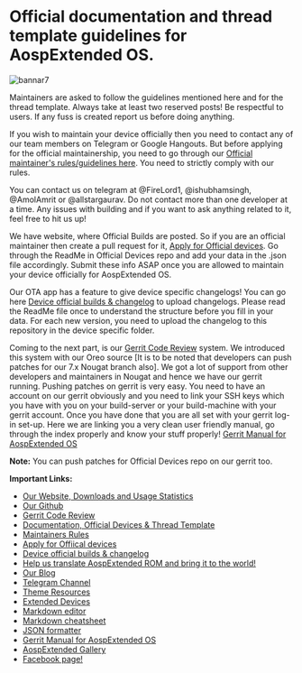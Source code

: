 # **Official documentation and thread template guidelines for AospExtended OS.**


![bannar7](https://raw.githubusercontent.com/AospExtended/Documentation_and_thread-template/9.x/PieBanner.png)


Maintainers are asked to follow the guidelines mentioned here and for the thread template. Always take at least two reserved posts! Be respectful to users. If any fuss is created report us before doing anything. 

If you wish to maintain your device officially then you need to contact any of our team members on Telegram or Google Hangouts. But before applying for the official maintainership, you need to go through our [Official maintainer's rules/guidelines here](https://github.com/AospExtended/Documentation_and_thread-template/blob/9.x/Maintainers_Rules.md). You need to strictly comply with our rules. 

You can contact us on telegram at @FireLord1, @ishubhamsingh, @AmolAmrit or @allstargaurav. Do not contact more than one developer at a time. Any issues with building and if you want to ask anything related to it, feel free to hit us up!

We have website, where Official Builds are posted. So if you are an official maintainer then create a pull request for it, [Apply for Official devices](https://github.com/AospExtended/official_devices). Go through the ReadMe in Official Devices repo and add your data in the .json file accordingly. Submit these info ASAP once you are allowed to maintain your device officially for AospExtended OS.

Our OTA app has a feature to give device specific changelogs! You can go here [Device official builds & changelog](https://github.com/AospExtended-Devices/official_builds) to upload changelogs. Please read the ReadMe file once to understand the structure before you fill in your data. For each new version, you need to upload the changelog to this repository in the device specific folder.

Coming to the next part, is our [Gerrit Code Review](http://gerrit.aospextended.com/) system. We introduced this system with our Oreo source [It is to be noted that developers can push patches for our 7.x Nougat branch also]. We got a lot of support from other developers and maintainers in Nougat and hence we have our gerrit running.
Pushing patches on gerrit is very easy. You need to have an account on our gerrit obviously and you need to link your SSH keys which you have with you on your build-server or your build-machine with your gerrit account. Once you have done that you are all set with your gerrit log-in set-up.
Here we are linking you a very clean user friendly manual, go through the index properly and know your stuff properly! [Gerrit Manual for AospExtended OS](http://gerrit.aospextended.com/Documentation/intro-user.html)

**Note:** You can push patches for Official Devices repo on our gerrit too.

**Important Links:**

- [Our Website, Downloads and Usage Statistics](http://www.aospextended.com/)
- [Our Github](https://github.com/AospExtended/)  
- [Gerrit Code Review](http://gerrit.aospextended.com/)
- [Documentation, Official Devices & Thread Template](https://github.com/AospExtended/Documentation_and_thread-template/)
- [Maintainers Rules](https://github.com/AospExtended/Documentation_and_thread-template/blob/9.x/Maintainers_Rules.md)
- [Apply for Offiical devices](https://github.com/AospExtended/official_devices)
- [Device official builds & changelog](https://github.com/AospExtended-Devices/official_builds)
- [Help us translate AospExtended ROM and bring it to the world!](http://translate.aospextended.com/)
- [Our Blog](https://blog.aospextended.com/)
- [Telegram Channel](https://telegram.me/aospextended/)
- [Theme Resources](https://github.com/AospExtended/AEX-Scripts/)
- [Extended Devices](https://github.com/AospExtended-devices/)
- [Markdown editor](http://dillinger.io/)
- [Markdown cheatsheet](https://github.com/adam-p/markdown-here/wiki/Markdown-Cheatsheet)
- [JSON formatter](https://jsonformatter.curiousconcept.com/)
- [Gerrit Manual for AospExtended OS](http://gerrit.aospextended.com/Documentation/intro-user.html)
- [AospExtended Gallery](https://aospextended.imgur.com/)
- [Facebook page!](https://www.facebook.com/aospextended/)
